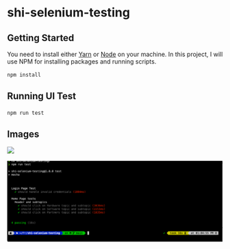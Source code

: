 # shi-selenium-testing

## Getting Started

You need to install either [Yarn](https://yarnpkg.com/en/) or [Node](https://nodejs.org/en/) on your machine. In this project, I will use NPM for installing packages and running scripts.

```sh
npm install
```

## Running UI Test

```sh
npm run test
```

## Images

![](public/shi-testing.gif)

![](public/command-line.png)
